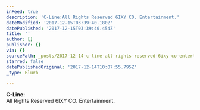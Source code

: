 ```yaml
---
inFeed: true
description: 'C-Line:All Rights Reserved 6IXY CO. Entertainment.'
dateModified: '2017-12-15T03:39:40.180Z'
datePublished: '2017-12-15T03:39:40.454Z'
title: ''
author: []
publisher: {}
via: {}
sourcePath: _posts/2017-12-14-c-line-all-rights-reserved-6ixy-co-entertainment.md
starred: false
datePublishedOriginal: '2017-12-14T10:07:55.795Z'
_type: Blurb

---
```

**C-Line:**  
All Rights Reserved 6IXY CO. Entertainment.